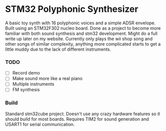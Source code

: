 # STM32 Polyphonic Synthesizer

A basic toy synth with 16 polyphonic voices and a simple ADSR envelope. Built using an STM32F302 nucleo board. Done as a project to become more familiar with both sound synthesis and stm32 development. Might do a full write up later on my website. Currently only plays the wii shop song and other songs of similar complexity, anything more complicated starts to get a little muddy due to the lack of different instruments.

### TODO
- [ ] Record demo
- [ ] Make sound more like a real piano
- [ ] Multiple instruments
- [ ] FM synthesis

### Build
Standard stm32cube project. Doesn't use any crazy hardware features so it should build for most boards. Requires TIM2 for sound generation and USART1 for serial communication.

